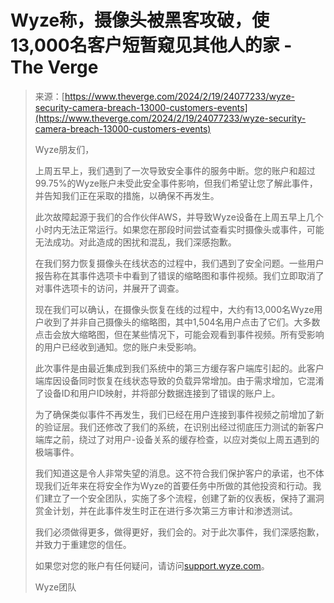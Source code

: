 <!--yml

category: 未分类

date: 2024-05-27 15:00:02

-->

# Wyze称，摄像头被黑客攻破，使13,000名客户短暂窥见其他人的家 - The Verge

> 来源：[https://www.theverge.com/2024/2/19/24077233/wyze-security-camera-breach-13000-customers-events](https://www.theverge.com/2024/2/19/24077233/wyze-security-camera-breach-13000-customers-events)
> 
> Wyze朋友们，
> 
> 上周五早上，我们遇到了一次导致安全事件的服务中断。您的账户和超过99.75%的Wyze账户未受此安全事件影响，但我们希望让您了解此事件，并告知我们正在采取的措施，以确保不再发生。
> 
> 此次故障起源于我们的合作伙伴AWS，并导致Wyze设备在上周五早上几个小时内无法正常运行。如果您在那段时间尝试查看实时摄像头或事件，可能无法成功。对此造成的困扰和混乱，我们深感抱歉。
> 
> 在我们努力恢复摄像头在线状态的过程中，我们遇到了安全问题。一些用户报告称在其事件选项卡中看到了错误的缩略图和事件视频。我们立即取消了对事件选项卡的访问，并展开了调查。
> 
> 现在我们可以确认，在摄像头恢复在线的过程中，大约有13,000名Wyze用户收到了并非自己摄像头的缩略图，其中1,504名用户点击了它们。大多数点击会放大缩略图，但在某些情况下，可能会观看到事件视频。所有受影响的用户已经收到通知。您的账户未受影响。
> 
> 此次事件是由最近集成到我们系统中的第三方缓存客户端库引起的。此客户端库因设备同时恢复在线状态导致的负载异常增加。由于需求增加，它混淆了设备ID和用户ID映射，并将部分数据连接到了错误的账户上。
> 
> 为了确保类似事件不再发生，我们已经在用户连接到事件视频之前增加了新的验证层。我们还修改了我们的系统，在识别出经过彻底压力测试的新客户端库之前，绕过了对用户-设备关系的缓存检查，以应对类似上周五遇到的极端事件。
> 
> 我们知道这是令人非常失望的消息。这不符合我们保护客户的承诺，也不体现我们近年来在将安全作为Wyze的首要任务中所做的其他投资和行动。我们建立了一个安全团队，实施了多个流程，创建了新的仪表板，保持了漏洞赏金计划，并在此事件发生时正在进行多次第三方审计和渗透测试。
> 
> 我们必须做得更多，做得更好，我们会的。对于此次事件，我们深感抱歉，并致力于重建您的信任。
> 
> 如果您对您的账户有任何疑问，请访问[support.wyze.com](http://support.wyze.com/)。
> 
> Wyze团队
